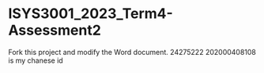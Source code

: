 # ISYS3001_2023_Term4-Assessment2
Fork this project and modify the Word document.
24275222
202000408108 is my chanese id  

